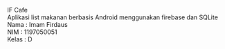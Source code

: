 IF Cafe<br>
Aplikasi list makanan berbasis Android menggunakan firebase dan SQLite<br>
Nama  : Imam Firdaus<br>
NIM   : 1197050051<br>
Kelas : D<br>
